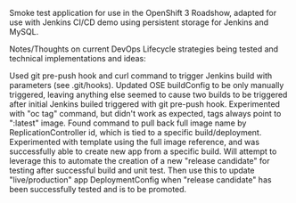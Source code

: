 Smoke test application for use in the OpenShift 3 Roadshow, adapted for use with Jenkins CI/CD demo using persistent storage for Jenkins and MySQL.

Notes/Thoughts on current DevOps Lifecycle strategies being tested and technical implementations and ideas:

Used git pre-push hook and curl command to trigger Jenkins build with parameters (see .git/hooks).
Updated OSE buildConfig to be only manually triggered, leaving anything else seemed to cause two builds to be triggered after initial Jenkins builed triggered with git pre-push hook.
Experimented with "oc tag" command, but didn't work as expected, tags always point to ":latest" image.  Found command to pull back full image name by ReplicationController id, which is tied to a specific build/deployment.  Experimented with template using the full image reference, and was successfully able to create new app from a specific build.  Will attempt to leverage this to automate the creation of a new "release candidate" for testing after successful build and unit test.  Then use this to update "live/production" app DeploymentConfig when "release candidate" has been successfully tested and is to be promoted.
